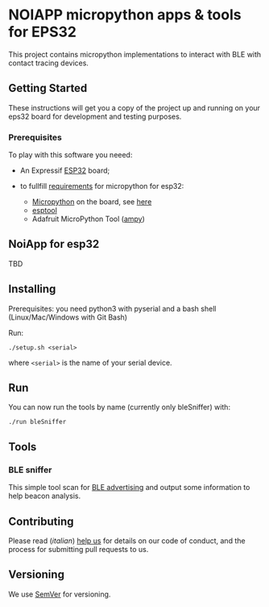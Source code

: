 # NOIAPP micropython apps & tools for EPS32

This project contains micropython implementations to interact with BLE with contact tracing devices.

## Getting Started

These instructions will get you a copy of the project up and running on your eps32 board for development and testing purposes.

### Prerequisites

To play with this software you neeed:

* An Expressif [ESP32](https://www.espressif.com/en/products/socs/esp32/overview "Expressif ESP32") board;
  
* to fullfill [requirements](https://docs.micropython.org/en/latest/esp32/tutorial/intro.html "Expressif ESP32") for micropython for esp32:
  
  * [Micropython](https://micropython.org/download/esp32/ "Microypython") on the board, see [here](https://docs.micropython.org/en/latest/esp32/tutorial/intro.html#deploying-the-firmware)
  * [esptool](https://github.com/espressif/esptool/ "esptool")
  * Adafruit MicroPython Tool ([ampy](https://github.com/scientifichackers/ampy))

## NoiApp for esp32

TBD

## Installing

Prerequisites: you need python3 with pyserial and a bash shell (Linux/Mac/Windows with Git Bash)

Run:

`./setup.sh <serial>`

where `<serial>` is the name of your serial device.

## Run

You can now run the tools by name (currently only bleSniffer) with:

`./run bleSniffer`

## Tools

### BLE sniffer

This simple tool scan for [BLE advertising](https://www.argenox.com/library/bluetooth-low-energy/ble-advertising-primer/) and output some information to help beacon analysis.

## Contributing

Please read (_italian_) [help us](https://www.protetti.app/helpus) for details on our code of conduct, and the process for submitting pull requests to us.

## Versioning

We use [SemVer](http://semver.org/) for versioning.
